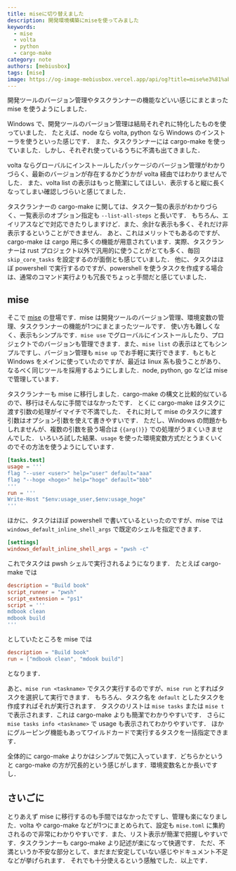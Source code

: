 ```yaml
---
title: miseに切り替えました
description: 開発環境構築にmiseを使ってみました
keywords:
  - mise
  - volta
  - python
  - cargo-make
category: note
authors: [mebiusbox]
tags: [mise]
image: https://og-image-mebiusbox.vercel.app/api/og?title=mise%e3%81%ab%e5%88%87%e3%82%8a%e6%9b%bf%e3%81%88%e3%81%be%e3%81%97%e3%81%9f&subtitle=%e9%96%8b%e7%99%ba%e7%92%b0%e5%a2%83%e6%a7%8b%e7%af%89%e3%81%abmise%e3%82%92%e4%bd%bf%e3%81%a3%e3%81%a6%e3%81%bf%e3%81%be%e3%81%97%e3%81%9f&date=2025%2F06%2F30&tags=mise
---
```


開発ツールのバージョン管理やタスクランナーの機能などいい感じにまとまった mise を使うようにしました．

<!-- truncate -->

Windows で、開発ツールのバージョン管理は結局それぞれに特化したものを使っていました．
たとえば、node なら volta, python なら Windows のインストーラを使うといった感じです．
また、タスクランナーには cargo-make を使っていました．しかし、それぞれ使っているうちに不満も出てきました．

volta ならグローバルにインストールしたパッケージのバージョン管理がわかりづらく、最新のバージョンが存在するかどうかが volta 経由ではわかりませんでした．
また、volta list の表示はもっと簡潔にしてほしい．表示すると縦に長くなってしまい確認しづらいと感じてました．

タスクランナーの cargo-make に関しては、タスク一覧の表示がわかりづらく、一覧表示のオプション指定も `--list-all-steps` と長いです．
もちろん、エイリアスなどで対応できたりしますけど．また、余計な表示も多く、それだけ非表示するということができません．
あと、これはメリットでもあるのですが、cargo-make は cargo 用に多くの機能が用意されています．実際、タスクランナーは rust プロジェクト以外で汎用的に使うことがとても多く、毎回 `skip_core_tasks` を設定するのが面倒とも感じていました．
他に、タスクはほぼ powershell で実行するのですが、powershell を使うタスクを作成する場合は、通常のコマンド実行よりも冗長でちょっと手間だと感じていました．

## mise

そこで [mise](https://mise.jdx.dev/) の登場です．mise は開発ツールのバージョン管理、環境変数の管理、タスクランナーの機能が1つにまとまったツールです．
使い方も難しくなく、表示もシンプルです．`mise use` でグローバルにインストールしたり、プロジェクトでのバージョンも管理できます．また、`mise list` の表示はとてもシンプルですし、バージョン管理も `mise up` でお手軽に実行できます．もともと Windows をメインに使っていたのですが、最近は linux 系も扱うことがあり、なるべく同じツールを採用するようにしました．node, python, go などは mise で管理しています．

タスクランナーも mise に移行しました．cargo-make の構文と比較的似ているので、移行はそんなに手間ではなかったです．
とくに cargo-make はタスクに渡す引数の処理がイマイチで不満でした．
それに対して mise のタスクに渡す引数はオプション引数を使えて書きやすいです．
ただし、Windows の問題かもしれませんが、複数の引数を扱う場合は `{{arg()}}` での処理がうまくいきませんでした．
いろいろ試した結果、`usage` を使った環境変数方式だとうまくいくのでその方法を使うようにしています．

```toml
[tasks.test]
usage = '''
flag "--user <user>" help="user" default="aaa"
flag "--hoge <hoge>" help="hoge" default="bbb"
'''
run = '''
Write-Host "$env:usage_user,$env:usage_hoge"
'''
```

ほかに、タスクはほぼ powershell で書いているといったのですが、mise では `windows_default_inline_shell_args` で既定のシェルを指定できます．

```toml
[settings]
windows_default_inline_shell_args = "pwsh -c"
```

これでタスクは pwsh シェルで実行されるようになります．
たとえば cargo-make では

```toml
description = "Build book"
script_runner = "pwsh"
script_extension = "ps1"
script = '''
mdbook clean
mdbook build
'''
```

としていたところを mise では

```toml
description = "Build book"
run = ["mdbook clean", "mdook build"]
```

となります．

あと、`mise run <taskname>` でタスク実行するのですが、`mise run` とすればタスクを選択して実行できます．
もちろん、タスク名を `default` としたタスクを作成すればそれが実行されます．
タスクのリストは `mise tasks` または `mise t` で表示されます．これは cargo-make よりも簡潔でわかりやすいです．
さらに `mise tasks info <taskname>` で usage も表示されてわかりやすいです．
ほかにグルーピング機能もあってワイルドカードで実行するタスクを一括指定できます．

全体的に cargo-make よりかはシンプルで気に入っています．どちらかというと cargo-make の方が冗長的という感じがします．環境変数名とか長いですし．

## さいごに

とりあえず mise に移行するのも手間ではなかったですし、管理も楽になりました．volta や cargo-make などが1つにまとめられて、設定も `mise.toml` に集約されるので非常にわかりやすいです．また、リスト表示が簡潔で把握しやすいです．タスクランナーも cargo-make より記述が楽になって快適です．
ただ、不満というか不安な部分として、まだまだ安定していない感じやドキュメント不足などが挙げられます．
それでも十分使えるという感触でした．以上です．
